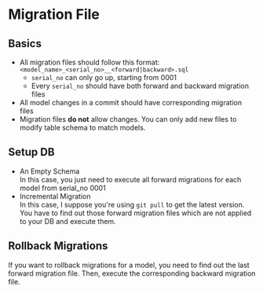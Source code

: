 # Migration File

## Basics
* All migration files should follow this format: `<model_name>_<serial_no>__<forward|backward>.sql`
  * `serial_no` can only go up, starting from 0001
  * Every `serial_no` should have both forward and backward migration files
* All model changes in a commit should have corresponding migration files
* Migration files **do not** allow changes. You can only add new files to modify table schema to match models.


## Setup DB
* An Empty Schema  
  In this case, you just need to execute all forward migrations for each model from serial_no 0001
* Incremental Migration  
  In this case, I suppose you're using `git pull` to get the latest version.
  You have to find out those forward migration files which are not applied to your DB and execute them.


## Rollback Migrations  
If you want to rollback migrations for a model, you need to find out the last forward migration file.
Then, execute the corresponding backward migration file.
